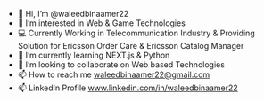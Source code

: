 - 👋 Hi, I’m @waleedbinaamer22
- 👀 I’m interested in Web & Game Technologies
- 💻 Currently Working in Telecommunication Industry & Providing Solution for Ericsson Order Care & Ericsson Catalog Manager
- 🌱 I’m currently learning NEXT.js & Python
- 💞️ I’m looking to collaborate on Web based Technologies
- 📫 How to reach me waleedbinaamer22@gmail.com
- 📫 LinkedIn Profile www.linkedin.com/in/waleedbinaamer22

<!---
waleedbinaamer22/waleedbinaamer22 is a ✨ special ✨ repository because its `README.md` (this file) appears on your GitHub profile.
You can click the Preview link to take a look at your changes.
--->
